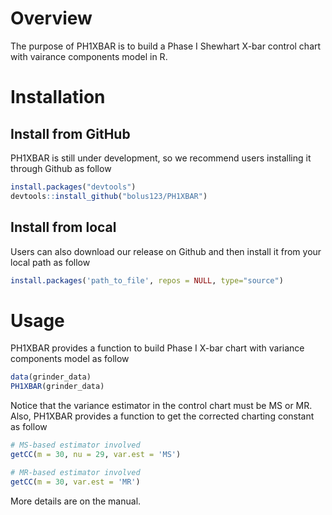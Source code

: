 # Overview
The purpose of PH1XBAR is to build a Phase I Shewhart X-bar control chart with vairance components model in R.

# Installation

## Install from GitHub

PH1XBAR is still under development, so we recommend users installing it through Github as follow

``` r
install.packages("devtools")
devtools::install_github("bolus123/PH1XBAR")
```

## Install from local

Users can also download our release on Github and then install it from your local path as follow
``` r
install.packages('path_to_file', repos = NULL, type="source")
```


# Usage

PH1XBAR provides a function to build Phase I X-bar chart with variance components model as follow

``` r
data(grinder_data)
PH1XBAR(grinder_data)
```

Notice that the variance estimator in the control chart must be MS or MR. Also, PH1XBAR provides a function to get the corrected charting constant as follow

``` r
# MS-based estimator involved
getCC(m = 30, nu = 29, var.est = 'MS')

# MR-based estimator involved
getCC(m = 30, var.est = 'MR')
```

More details are on the manual.
